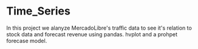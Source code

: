 # Time_Series
In this project we alanyze MercadoLibre's traffic data to see it's relation to stock data and forecast revenue using pandas. hvplot and a prohpet forecase model.
